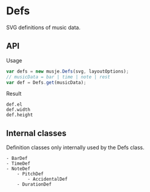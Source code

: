 # Defs

SVG definitions of music data.

## API

Usage
```js
var defs = new musje.Defs(svg, layoutOptions);
// musicData = bar | time | note | rest
var def = Defs.get(musicData);
```

Result
```
def.el
def.width
def.height
```

## Internal classes

Definition classes only internally used by the Defs class.

```
- BarDef
- TimeDef
- NoteDef
    - PitchDef
        - AccidentalDef
    - DurationDef
```
